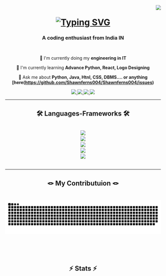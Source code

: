 <img align="right" src="https://visitor-badge.laobi.icu/badge?page_id=Shawnferns004.Shawnferns004" />

<h1 align="center">
  <a href="https://git.io/typing-svg"><img src="https://readme-typing-svg.herokuapp.com?font=Consolas&size=35&center=true&duration=4000&pause=300&color=8DECB4&random=false&width=600&height=50&lines=Hi+there+!!;I'm+Shon+Fernandes" alt="Typing SVG" align"center"/></a>
</h1>

<h3 align="center">A coding enthusiast from India IN</h3>

<br/>

<div align="center"> 
  
🔭 I'm currently doing my **engineering in IT** 
  
🌱 I'm currently learning **Advance Python, React, Logo Designing**
     
💬 Ask me about **Python, Java, Htnl, CSS, DBMS.... or anything [here(https://github.com/Shawnferns004/Shawnferns004/issues)**
</div>

<div align="center">
  <a href="mailto:shonfernandes004@gmail.com" target="_blank">
     <img src="https://img.shields.io/badge/Gmail-D14836?style=for-the-badge&logo=gmail&logoColor=white" target="_blank"/>
  </a>
  <a href="https://www.linkedin.com/in/shon-fernandes-521835237?utm_source=share&utm_campaign=share_via&utm_content=profile&utm_medium=android_app" target="_blank"">
     <img src="https://img.shields.io/badge/LinkedIn-0077B5?style=for-the-badge&logo=linkedin&logoColor=white" target="_blank"/>
  </a>
  <a href="https://github.com/Shawnferns004" target="_blank">
     <img src="https://img.shields.io/badge/GitHub-7F7F7F?style=for-the-badge&logo=github&logoColor=white" target="_blank"/>
  </a>
  <a href="https://www.instagram.com/shawnferns04?utm_source=qr&igsh=MWFybGduOGVlOTcwaA== ">
     <img src="https://img.shields.io/badge/Instagram-E4405F?style=for-the-badge&logo=instagram&logoColor=white" target="_blank"/>
  </a>
</div>
  <hr />

<h2 align="center"> 🛠️  Languages-Frameworks  🛠️</h2>
<br/>
<div align="center">
    <a href="https://skillicons.dev">
  <img src="https://skillicons.dev/icons?i=sqlite"/>
      <br>
  <img src="https://skillicons.dev/icons?i=js,html,css"/>
      <br/>
  <img src="https://skillicons.dev/icons?i=react,c,cpp,java"/>
      <br/>
  <img src="https://skillicons.dev/icons?i=python,django,flask"/>
      <br/>
  <img src="https://skillicons.dev/icons?i=firebase"/>
    </a>
</div>


<br/>
<hr/>
 <div align="center">
 <h2> 🪢  My Contributuion  🪢</h2>
 <br>
 <img alt="snake eating my contributions" src="https://raw.githubusercontent.com/Shawnferns004/Shawnferns004/output/github-contribution-grid-snake.svg" />

 <br/><br/><br/>
 </div>

 <h2 align="center"> ⚡ Stats  ⚡</h2>
 <br/>
 


  
     
